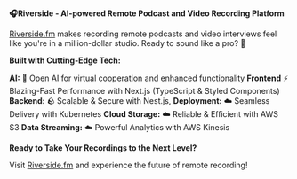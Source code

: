 **🎧Riverside - AI-powered Remote Podcast and Video Recording Platform**

[Riverside.fm](https://riverside.fm/) makes recording remote podcasts and video interviews feel like you're in a million-dollar studio. Ready to sound like a pro? 🚀

**Built with Cutting-Edge Tech:**

**AI:** 🧠 Open AI for virtual cooperation and enhanced functionality
**Frontend** ⚡️ Blazing-Fast Performance with Next.js (TypeScript & Styled Components) 
**Backend:** 🪨 Scalable & Secure with Nest.js,
**Deployment:** ☁️ Seamless Delivery with Kubernetes 
**Cloud Storage:** ☁️ Reliable & Efficient with AWS S3 
**Data Streaming:** ☁️ Powerful Analytics with AWS Kinesis

**Ready to Take Your Recordings to the Next Level?**

Visit [Riverside.fm](https://riverside.fm/) and experience the future of remote recording!
